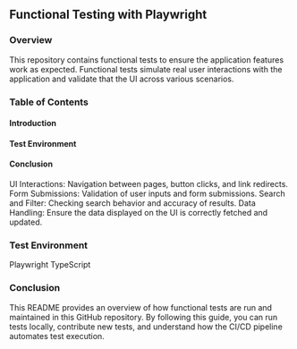 ## Functional Testing with Playwright
### Overview
This repository contains functional tests to ensure the application features work as expected. Functional tests simulate real user interactions with the application and validate that the UI across various scenarios.

### Table of Contents
#### Introduction
#### Test Environment
#### Conclusion

UI Interactions: Navigation between pages, button clicks, and link redirects.
Form Submissions: Validation of user inputs and form submissions.
Search and Filter: Checking search behavior and accuracy of results.
Data Handling: Ensure the data displayed on the UI is correctly fetched and updated.

### Test Environment
Playwright
TypeScript

### Conclusion
This README provides an overview of how functional tests are run and maintained in this GitHub repository. By following this guide, you can run tests locally, contribute new tests, and understand how the CI/CD pipeline automates test execution.
